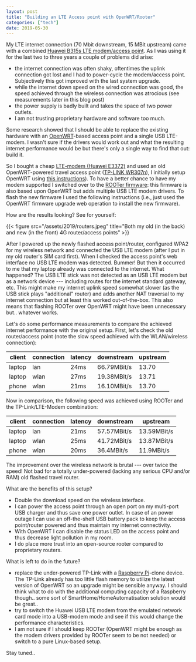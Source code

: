 ```yaml
---
layout: post
title: "Building an LTE Access point with OpenWRT/Rooter"
categories: ["tech"]
date: 2019-05-30
---
```


My LTE internet connection (70 Mbit downstream, 15 MBit upstream) came with a combined [Huawei B315s LTE modem/access point](https://amzn.to/30QwbXi). As I was using it for the last two to three years a couple of problems did arise:

* the internet connection was often shaky, oftentimes the uplink connection got lost and I had to power-cycle the modem/access point. Subjectively this got improved with the last system upgrade.
* while the internet down speed on the wired connection was good, the speed achieved through the wireless connection was atrocious (see measurements later in this blog post)
* the power supply is badly built and takes the space of two power outlets.
* I am not trusting proprietary hardware and software too much.

Some research showed that I should be able to replace the existing hardware with an [OpenWRT](https://openwrt.org/)-based access point and a single USB LTE-modem. I wasn't sure if the drivers would work out and what the resulting internet performance would be but there's only a single way to find that out: build it.

So I bought a cheap [LTE-modem (Huawei E3372)](https://amzn.to/2WeV5kP) and used an old OpenWRT-powered travel access point ([TP-LINK WR307n](https://openwrt.org/toh/tp-link/tl-wr703n)), I initially setup OpenWRT using [this instructions](https://openwrt.org/toh/tp-link/tl-wr703n#tftp_install_necessary_on_v17_hardware)). To have a better chance to have my modem supported I switched over to the [ROOTer firmware](https://www.ofmodemsandmen.com/): this firmware is also based upon OpenWRT but adds multiple USB LTE modem drivers. To flash the new firmware I used the following instructions (i.e., just used the OpenWRT firmware upgrade web operation to install the new firmware).

How are the results looking? See for yourself:

{{< figure src="/assets/2019/routers.jpeg" title="Both my old (in the back) and new (in the front) 4G router/access points" >}}

After I powered up the newly flashed access point/router, configured WPA2 for my wireless network and connected the USB LTE modem (after I put in my old router's SIM card first). When I checked the access point's web interface no USB LTE modem was detected. Bummer! But then it occurred to me that my laptop already was connected to the internet. What happened? The USB LTE stick was not detected as an USB LTE modem but as a network device --- including routes for the internet standard gateway, etc. This might make my internet uplink speed somewhat slower (as the USB stick plays "additional" router) and adds another NAT traversal to my internet connection but at least this worked out-of-the-box. This also means that flashing ROOTer over OpenWRT might have been unnecessary but.. whatever works.

Let's do some performance measurements to compare the achieved internet performance with the original setup. First, let's check the old router/access point (note the slow speed achieved with the WLAN/wireless connection):

client | connection | latency | downstream | upstream
-------|------------|---------|------------|-----------
laptop | lan        | 24ms    | 66.79MBit/s| 13.70
laptop | wlan       | 27ms    | 19.38MBit/s|13.71
phone  | wlan       | 21ms    | 16.10MBit/s|13.70

Now in comparison, the following speed was achieved using ROOTer and the TP-Link/LTE-Modem combination:

client | connection | latency | downstream | upstream
-------|------------|---------|------------|-----------
laptop | lan        | 21ms    | 57.57MBit/s|13.59MBit/s
laptop | wlan       | 25ms    | 41.72MBit/s|13.87MBit/s
phone  | wlan       | 20ms    | 36.4MBit/s |11.9MBit/s

The improvement over the wireless network is brutal --- over twice the speed! Not bad for a totally under-powered (lacking any serious CPU and/or RAM) old flashed travel router.

What are the benefits of this setup?

* Double the download speed on the wireless interface.
* I can power the access point through an open port on my multi-port USB charger and thus save one power outlet. In case of an power outage I can use an off-the-shelf USB battery pack to keep the access point/router powered and thus maintain my internet connectivity.
* With OpenWRT I can disable the status LED on the access point and thus decrease light pollution in my room.
* I do place more trust into an open-source rooter compared to proprietary routers.

What is left to do in the future?

* replace the under-powered TP-Link with a [Raspberry Pi](https://amzn.to/30MIhAG)-clone device. The TP-Link already has too little flash memory to utilize the latest version of OpenWRT so an upgrade might be sensible anyway. I should think what to do with the additional computing capacity of a Raspberry though.. some sort of SmartHome/HomeAutomatisation solution would be great..
* try to switch the Huawei USB LTE modem from the emulated network card mode into a USB-modem mode and see if this would change the performance characteristics.
* I am not sure if I should keep ROOTer (OpenWRT might be enough as the modem drivers provided by ROOTer seem to be not needed) or switch to a pure Linux-based setup.

Stay tuned..
